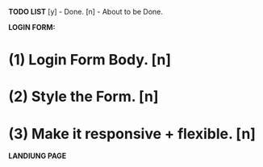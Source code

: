 **TODO LIST**
[y] - Done.
[n] - About to be Done.

**LOGIN FORM:**
# (1) Login Form Body. [n]
# (2) Style the Form. [n]
# (3) Make it responsive + flexible. [n]

**LANDIUNG PAGE**
